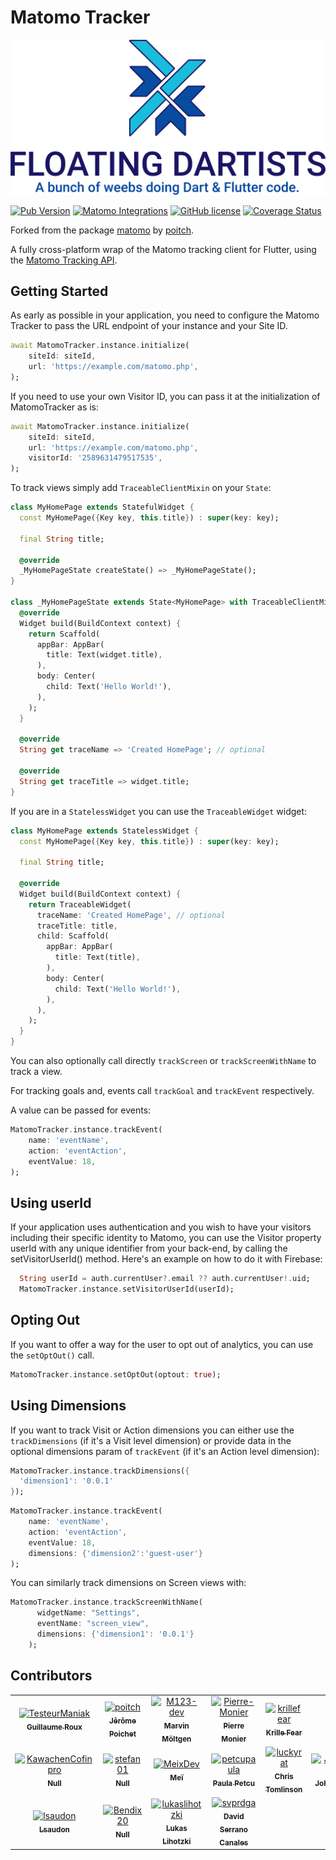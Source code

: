 # Matomo Tracker

<p align="center">
  <a href="https://github.com/Floating-Dartists" target="_blank">
    <img src="https://raw.githubusercontent.com/Floating-Dartists/fd_template/main/assets/Transparent-light.png" alt="Floating Dartists" width="600">
  </a>
</p>

[![Pub Version](https://img.shields.io/pub/v/matomo_tracker)](https://pub.dev/packages/matomo_tracker)
[![Matomo Integrations](https://img.shields.io/badge/featured%20on-Matomo-blue)](https://matomo.org/integrate/)
[![GitHub license](https://img.shields.io/github/license/Floating-Dartists/matomo-tracker)](https://github.com/Floating-Dartists/matomo-tracker/blob/main/LICENSE)
[![Coverage Status](https://coveralls.io/repos/github/Floating-Dartists/matomo-tracker/badge.svg?branch=main)](https://coveralls.io/github/Floating-Dartists/matomo-tracker?branch=main)

Forked from the package [matomo](https://pub.dev/packages/matomo) by [poitch](https://github.com/poitch).

A fully cross-platform wrap of the Matomo tracking client for Flutter, using the [Matomo Tracking API](https://developer.matomo.org/api-reference/tracking-api).

## Getting Started

As early as possible in your application, you need to configure the Matomo Tracker to pass the URL endpoint of your instance and your Site ID.

```dart
await MatomoTracker.instance.initialize(
    siteId: siteId,
    url: 'https://example.com/matomo.php',
);
```

If you need to use your own Visitor ID, you can pass it at the initialization of MatomoTracker as is:

```dart
await MatomoTracker.instance.initialize(
    siteId: siteId,
    url: 'https://example.com/matomo.php',
    visitorId: '2589631479517535',
);
```

To track views simply add `TraceableClientMixin` on your `State`:

```dart
class MyHomePage extends StatefulWidget {
  const MyHomePage({Key key, this.title}) : super(key: key);

  final String title;

  @override
  _MyHomePageState createState() => _MyHomePageState();
}

class _MyHomePageState extends State<MyHomePage> with TraceableClientMixin {
  @override
  Widget build(BuildContext context) {
    return Scaffold(
      appBar: AppBar(
        title: Text(widget.title),
      ),
      body: Center(
        child: Text('Hello World!'),
      ),
    );
  }

  @override
  String get traceName => 'Created HomePage'; // optional

  @override
  String get traceTitle => widget.title;
}
```

If you are in a `StatelessWidget` you can use the `TraceableWidget` widget:

```dart
class MyHomePage extends StatelessWidget {
  const MyHomePage({Key key, this.title}) : super(key: key);

  final String title;

  @override
  Widget build(BuildContext context) {
    return TraceableWidget(
      traceName: 'Created HomePage', // optional
      traceTitle: title,
      child: Scaffold(
        appBar: AppBar(
          title: Text(title),
        ),
        body: Center(
          child: Text('Hello World!'),
        ),
      ),
    );
  }
}
```

You can also optionally call directly `trackScreen` or `trackScreenWithName` to track a view.

For tracking goals and, events call `trackGoal` and `trackEvent` respectively.

A value can be passed for events:

```dart
MatomoTracker.instance.trackEvent(
    name: 'eventName',
    action: 'eventAction',
    eventValue: 18,
);
```

## Using userId

If your application uses authentication and you wish to have your visitors including their specific identity to Matomo, you can use the Visitor property userId with any unique identifier from your back-end, by calling the setVisitorUserId() method. Here's an example on how to do it with Firebase:

```dart
  String userId = auth.currentUser?.email ?? auth.currentUser!.uid;
  MatomoTracker.instance.setVisitorUserId(userId);
```

## Opting Out

If you want to offer a way for the user to opt out of analytics, you can use the `setOptOut()` call.

```dart
MatomoTracker.instance.setOptOut(optout: true);
```

## Using Dimensions

If you want to track Visit or Action dimensions you can either use the `trackDimensions` (if 
it's a Visit level dimension) or provide data in the optional dimensions param of `trackEvent`
(if it's an Action level dimension):

```dart
MatomoTracker.instance.trackDimensions({
  'dimension1': '0.0.1'
});
```

```dart
MatomoTracker.instance.trackEvent(
    name: 'eventName',
    action: 'eventAction',
    eventValue: 18,
    dimensions: {'dimension2':'guest-user'}
);
```

You can similarly track dimensions on Screen views with:

```dart
MatomoTracker.instance.trackScreenWithName(
      widgetName: "Settings",
      eventName: "screen_view",
      dimensions: {'dimension1': '0.0.1'}
    );
```

## Contributors

<!-- readme: contributors -start -->
<table>
<tr>
    <td align="center">
        <a href="https://github.com/TesteurManiak">
            <img src="https://avatars.githubusercontent.com/u/14369698?v=4" width="100;" alt="TesteurManiak"/>
            <br />
            <sub><b>Guillaume Roux</b></sub>
        </a>
    </td>
    <td align="center">
        <a href="https://github.com/poitch">
            <img src="https://avatars.githubusercontent.com/u/80989?v=4" width="100;" alt="poitch"/>
            <br />
            <sub><b>Jêrôme Poichet</b></sub>
        </a>
    </td>
    <td align="center">
        <a href="https://github.com/M123-dev">
            <img src="https://avatars.githubusercontent.com/u/39344769?v=4" width="100;" alt="M123-dev"/>
            <br />
            <sub><b>Marvin Möltgen</b></sub>
        </a>
    </td>
    <td align="center">
        <a href="https://github.com/Pierre-Monier">
            <img src="https://avatars.githubusercontent.com/u/65488471?v=4" width="100;" alt="Pierre-Monier"/>
            <br />
            <sub><b>Pierre Monier</b></sub>
        </a>
    </td>
    <td align="center">
        <a href="https://github.com/krillefear">
            <img src="https://avatars.githubusercontent.com/u/24619905?v=4" width="100;" alt="krillefear"/>
            <br />
            <sub><b>Krille Fear</b></sub>
        </a>
    </td>
    <td align="center">
        <a href="https://github.com/scolnet">
            <img src="https://avatars.githubusercontent.com/u/79212486?v=4" width="100;" alt="scolnet"/>
            <br />
            <sub><b>Scolnet</b></sub>
        </a>
    </td></tr>
<tr>
    <td align="center">
        <a href="https://github.com/KawachenCofinpro">
            <img src="https://avatars.githubusercontent.com/u/56601057?v=4" width="100;" alt="KawachenCofinpro"/>
            <br />
            <sub><b>Null</b></sub>
        </a>
    </td>
    <td align="center">
        <a href="https://github.com/stefan01">
            <img src="https://avatars.githubusercontent.com/u/1234184?v=4" width="100;" alt="stefan01"/>
            <br />
            <sub><b>Null</b></sub>
        </a>
    </td>
    <td align="center">
        <a href="https://github.com/MeixDev">
            <img src="https://avatars.githubusercontent.com/u/14351291?v=4" width="100;" alt="MeixDev"/>
            <br />
            <sub><b>Meï</b></sub>
        </a>
    </td>
    <td align="center">
        <a href="https://github.com/petcupaula">
            <img src="https://avatars.githubusercontent.com/u/12584735?v=4" width="100;" alt="petcupaula"/>
            <br />
            <sub><b>Paula Petcu</b></sub>
        </a>
    </td>
    <td align="center">
        <a href="https://github.com/luckyrat">
            <img src="https://avatars.githubusercontent.com/u/1211375?v=4" width="100;" alt="luckyrat"/>
            <br />
            <sub><b>Chris Tomlinson</b></sub>
        </a>
    </td>
    <td align="center">
        <a href="https://github.com/JohannSchramm">
            <img src="https://avatars.githubusercontent.com/u/43448334?v=4" width="100;" alt="JohannSchramm"/>
            <br />
            <sub><b>Johann Schramm</b></sub>
        </a>
    </td></tr>
<tr>
    <td align="center">
        <a href="https://github.com/lsaudon">
            <img src="https://avatars.githubusercontent.com/u/25029876?v=4" width="100;" alt="lsaudon"/>
            <br />
            <sub><b>Lsaudon</b></sub>
        </a>
    </td>
    <td align="center">
        <a href="https://github.com/Bendix20">
            <img src="https://avatars.githubusercontent.com/u/52244034?v=4" width="100;" alt="Bendix20"/>
            <br />
            <sub><b>Null</b></sub>
        </a>
    </td>
    <td align="center">
        <a href="https://github.com/lukaslihotzki">
            <img src="https://avatars.githubusercontent.com/u/10326063?v=4" width="100;" alt="lukaslihotzki"/>
            <br />
            <sub><b>Lukas Lihotzki</b></sub>
        </a>
    </td>
    <td align="center">
        <a href="https://github.com/svprdga">
            <img src="https://avatars.githubusercontent.com/u/43069276?v=4" width="100;" alt="svprdga"/>
            <br />
            <sub><b>David Serrano Canales</b></sub>
        </a>
    </td></tr>
</table>
<!-- readme: contributors -end -->
